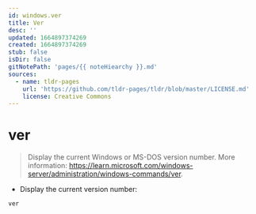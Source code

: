 ```yaml
---
id: windows.ver
title: Ver
desc: ''
updated: 1664897374269
created: 1664897374269
stub: false
isDir: false
gitNotePath: 'pages/{{ noteHiearchy }}.md'
sources:
  - name: tldr-pages
    url: 'https://github.com/tldr-pages/tldr/blob/master/LICENSE.md'
    license: Creative Commons
---
```

# ver

> Display the current Windows or MS-DOS version number.
> More information: <https://learn.microsoft.com/windows-server/administration/windows-commands/ver>.

- Display the current version number:

`ver`

